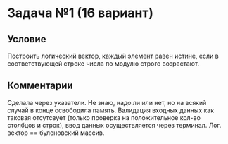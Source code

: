 # Задача №1 (16 вариант)

## Условие
Построить логический вектор, каждый элемент равен истине, если в соответствующей строке числа по модулю строго возрастают.

## Комментарии
Сделала через указатели. Не знаю, надо ли или нет, но на всякий случай в конце освободила память. Валидация входных данных как таковая отсутсвует (только проверка на положительное кол-во столбцов и строк), ввод данных осуществляется через терминал. Лог. вектор == буленовский массив.
